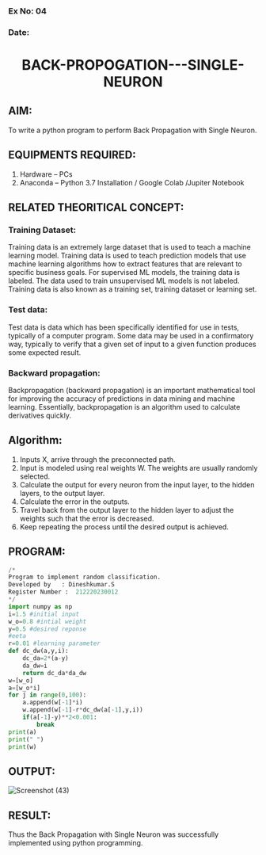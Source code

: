 ### Ex No: 04
### Date:
# <p align="center">BACK-PROPOGATION---SINGLE-NEURON</p>
## AIM:
To write a python program to perform Back Propagation with Single Neuron.

## EQUIPMENTS REQUIRED:
1. Hardware – PCs
2. Anaconda – Python 3.7 Installation / Google Colab /Jupiter Notebook

## RELATED THEORITICAL CONCEPT:
### Training Dataset:
Training data is an extremely large dataset that is used to teach a machine learning model. Training data is used to teach prediction models that use machine learning algorithms how to extract features that are relevant to specific business goals. For supervised ML models, the training data is labeled. The data used to train unsupervised ML models is not labeled. Training data is also known as a training set, training dataset or learning set.
### Test data:
Test data is data which has been specifically identified for use in tests, typically of a computer program. Some data may be used in a confirmatory way, typically to verify that a given set of input to a given function produces some expected result.
### Backward propagation:
Backpropagation (backward propagation) is an important mathematical tool for improving the accuracy of predictions in data mining and machine learning. Essentially, backpropagation is an algorithm used to calculate derivatives quickly.

## Algorithm:
1. Inputs X, arrive through the preconnected path.
2. Input is modeled using real weights W. The weights are usually randomly selected.
3. Calculate the output for every neuron from the input layer, to the hidden layers, to the output layer.
4. Calculate the error in the outputs.
5. Travel back from the output layer to the hidden layer to adjust the weights such that the error is decreased.
6. Keep repeating the process until the desired output is achieved.

## PROGRAM:
```python
/*
Program to implement random classification.
Developed by   : Dineshkumar.S
Register Number :  212220230012
*/
import numpy as np
i=1.5 #initial input
w_o=0.8 #intial weight
y=0.5 #desired reponse
#eeta
r=0.01 #learning parameter
def dc_dw(a,y,i):
    dc_da=2*(a-y)
    da_dw=i
    return dc_da*da_dw
w=[w_o]
a=[w_o*i]
for j in range(0,100):
    a.append(w[-1]*i)
    w.append(w[-1]-r*dc_dw(a[-1],y,i))
    if(a[-1]-y)**2<0.001:
        break
print(a)
print(" ")
print(w)
```
## OUTPUT:
![Screenshot (43)](https://user-images.githubusercontent.com/75234807/165563225-d76a9627-edcf-43b2-b98c-301ac6c26d90.png)

## RESULT:
Thus the Back Propagation with Single Neuron was successfully implemented using python programming.
